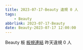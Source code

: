 ```yaml
---
title: 2023-07-17-Beauty 違規 0 人
tags:
    - Beauty
abbrlink: 2023-07-17-Beauty
date: Beauty-2023-07-17 12:00:00
---
```

Beauty 板 [板規連結](https://www.ptt.cc/bbs/Beauty/M.1630069980.A.84B.html)
昨天違規 0 人
